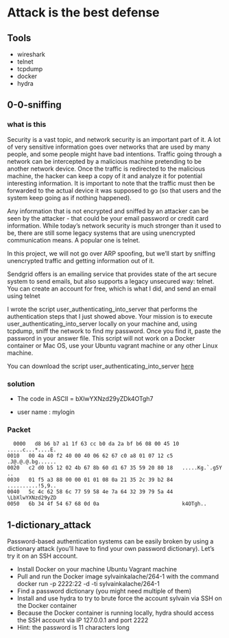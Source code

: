 # Attack is the best defense

## Tools

* wireshark
* telnet
* tcpdump
* docker
* hydra

## 0-0-sniffing

### what is this

Security is a vast topic, and network security is an important part of it. A lot of very sensitive information goes over networks that are used by many people, and some people might have bad intentions. Traffic going through a network can be intercepted by a malicious machine pretending to be another network device. Once the traffic is redirected to the malicious machine, the hacker can keep a copy of it and analyze it for potential interesting information. It is important to note that the traffic must then be forwarded to the actual device it was supposed to go (so that users and the system keep going as if nothing happened).

Any information that is not encrypted and sniffed by an attacker can be seen by the attacker - that could be your email password or credit card information. While today’s network security is much stronger than it used to be, there are still some legacy systems that are using unencrypted communication means. A popular one is telnet.

In this project, we will not go over ARP spoofing, but we’ll start by sniffing unencrypted traffic and getting information out of it.

Sendgrid offers is an emailing service that provides state of the art secure system to send emails, but also supports a legacy unsecured way: telnet. You can create an account for free, which is what I did, and send an email using telnet

I wrote the script user_authenticating_into_server that performs the authentication steps that I just showed above. Your mission is to execute user_authenticating_into_server locally on your machine and, using tcpdump, sniff the network to find my password. Once you find it, paste the password in your answer file. This script will not work on a Docker container or Mac OS, use your Ubuntu vagrant machine or any other Linux machine.

You can download the script user_authenticating_into_server [here](https://s3.amazonaws.com/intranet-projects-files/holbertonschool-sysadmin_devops/264/user_authenticating_into_server)

### solution

* The code in ASCII = bXlwYXNzd29yZDk4OTgh7

* user name : mylogin

### Packet

```packet
  0000   d8 b6 b7 a1 1f 63 cc b0 da 2a bf b6 08 00 45 10   .....c...*....E.
0010   00 4a 40 f2 40 00 40 06 62 67 c0 a8 01 07 12 c5   .J@.@.@.bg......
0020   c2 d0 b5 12 02 4b 67 8b 60 d1 67 35 59 20 80 18   .....Kg.`.g5Y ..
0030   01 f5 a3 88 00 00 01 01 08 0a 21 35 2c 39 b2 84   ..........!5,9..
0040   5c 4c 62 58 6c 77 59 58 4e 7a 64 32 39 79 5a 44   \LbXlwYXNzd29yZD
0050   6b 34 4f 54 67 68 0d 0a                           k4OTgh..
```

## 1-dictionary_attack

Password-based authentication systems can be easily broken by using a dictionary attack (you’ll have to find your own password dictionary). Let’s try it on an SSH account.

* Install Docker on your machine Ubuntu Vagrant machine
* Pull and run the Docker image sylvainkalache/264-1 with the command docker run -p 2222:22 -d -ti sylvainkalache/264-1
* Find a password dictionary (you might need multiple of them)
* Install and use hydra to try to brute force the account sylvain via SSH on the Docker container
* Because the Docker container is running locally, hydra should access the SSH account via IP 127.0.0.1 and port 2222
* Hint: the password is 11 characters long

